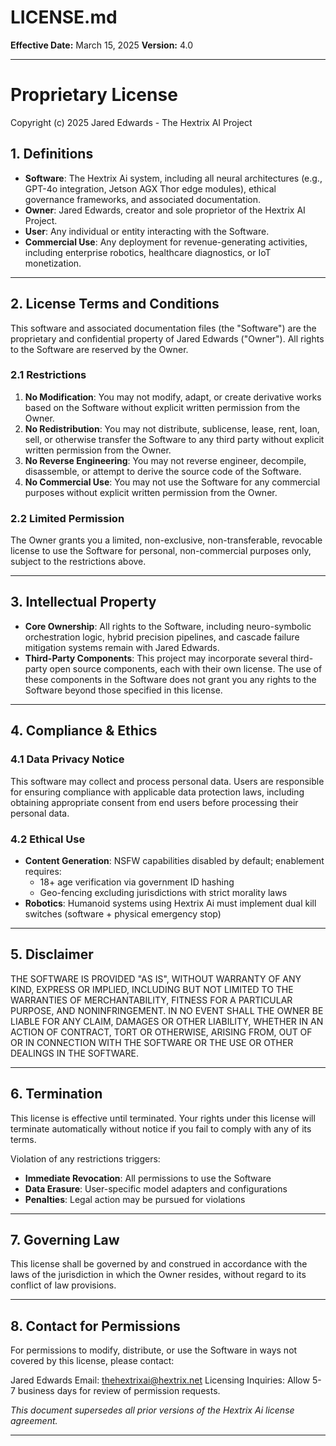 # LICENSE.md

**Effective Date:** March 15, 2025
**Version:** 4.0

---

# Proprietary License
Copyright (c) 2025 Jared Edwards - The Hextrix AI Project

## 1. Definitions

- **Software**: The Hextrix Ai system, including all neural architectures (e.g., GPT-4o integration, Jetson AGX Thor edge modules), ethical governance frameworks, and associated documentation.
- **Owner**: Jared Edwards, creator and sole proprietor of the Hextrix AI Project.
- **User**: Any individual or entity interacting with the Software.
- **Commercial Use**: Any deployment for revenue-generating activities, including enterprise robotics, healthcare diagnostics, or IoT monetization.

---

## 2. License Terms and Conditions

This software and associated documentation files (the "Software") are the proprietary and confidential property of Jared Edwards ("Owner"). All rights to the Software are reserved by the Owner.

### 2.1 Restrictions

1. **No Modification**: You may not modify, adapt, or create derivative works based on the Software without explicit written permission from the Owner.
2. **No Redistribution**: You may not distribute, sublicense, lease, rent, loan, sell, or otherwise transfer the Software to any third party without explicit written permission from the Owner.
3. **No Reverse Engineering**: You may not reverse engineer, decompile, disassemble, or attempt to derive the source code of the Software.
4. **No Commercial Use**: You may not use the Software for any commercial purposes without explicit written permission from the Owner.

### 2.2 Limited Permission

The Owner grants you a limited, non-exclusive, non-transferable, revocable license to use the Software for personal, non-commercial purposes only, subject to the restrictions above.

---

## 3. Intellectual Property

- **Core Ownership**: All rights to the Software, including neuro-symbolic orchestration logic, hybrid precision pipelines, and cascade failure mitigation systems remain with Jared Edwards.
- **Third-Party Components**: This project may incorporate several third-party open source components, each with their own license. The use of these components in the Software does not grant you any rights to the Software beyond those specified in this license.

---

## 4. Compliance & Ethics

### 4.1 Data Privacy Notice

This software may collect and process personal data. Users are responsible for ensuring compliance with applicable data protection laws, including obtaining appropriate consent from end users before processing their personal data.

### 4.2 Ethical Use

- **Content Generation**: NSFW capabilities disabled by default; enablement requires:
  - 18+ age verification via government ID hashing
  - Geo-fencing excluding jurisdictions with strict morality laws
- **Robotics**: Humanoid systems using Hextrix Ai must implement dual kill switches (software + physical emergency stop)

---

## 5. Disclaimer

THE SOFTWARE IS PROVIDED "AS IS", WITHOUT WARRANTY OF ANY KIND, EXPRESS OR IMPLIED, INCLUDING BUT NOT LIMITED TO THE WARRANTIES OF MERCHANTABILITY, FITNESS FOR A PARTICULAR PURPOSE, AND NONINFRINGEMENT. IN NO EVENT SHALL THE OWNER BE LIABLE FOR ANY CLAIM, DAMAGES OR OTHER LIABILITY, WHETHER IN AN ACTION OF CONTRACT, TORT OR OTHERWISE, ARISING FROM, OUT OF OR IN CONNECTION WITH THE SOFTWARE OR THE USE OR OTHER DEALINGS IN THE SOFTWARE.

---

## 6. Termination

This license is effective until terminated. Your rights under this license will terminate automatically without notice if you fail to comply with any of its terms.

Violation of any restrictions triggers:
- **Immediate Revocation**: All permissions to use the Software
- **Data Erasure**: User-specific model adapters and configurations
- **Penalties**: Legal action may be pursued for violations

---

## 7. Governing Law

This license shall be governed by and construed in accordance with the laws of the jurisdiction in which the Owner resides, without regard to its conflict of law provisions.

---

## 8. Contact for Permissions

For permissions to modify, distribute, or use the Software in ways not covered by this license, please contact:

Jared Edwards
Email: thehextrixai@hextrix.net
Licensing Inquiries: Allow 5-7 business days for review of permission requests.

*This document supersedes all prior versions of the Hextrix Ai license agreement.*

---
